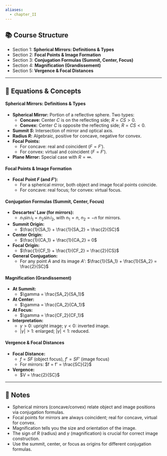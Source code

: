 ```yaml
---
aliases:
  - chapter_II
---
```

## 📚 Course Structure
- Section 1: **Spherical Mirrors: Definitions & Types**
- Section 2: **Focal Points & Image Formation**
- Section 3: **Conjugation Formulas (Summit, Center, Focus)**
- Section 4: **Magnification (Grandissement)**
- Section 5: **Vergence & Focal Distances**

---
## 📐 Equations & Concepts
#### Spherical Mirrors: Definitions & Types
- **Spherical Mirror:** Portion of a reflective sphere. Two types:
  - **Concave:** Center $C$ is on the reflecting side; $R = CS > 0$.
  - **Convex:** Center $C$ is opposite the reflecting side; $R = CS < 0$.
- **Summit $S$:** Intersection of mirror and optical axis.
- **Radius $R$:** Algebraic, positive for concave, negative for convex.
- **Focal Points:**
  - For concave: real and coincident ($F = F'$).
  - For convex: virtual and coincident ($F = F'$).
- **Plane Mirror:** Special case with $R = \infty$.

#### Focal Points & Image Formation
- **Focal Point $F$ (and $F'$):**
  - For a spherical mirror, both object and image focal points coincide.
  - For concave: real focus; for convex: virtual focus.

#### Conjugation Formulas (Summit, Center, Focus)
- **Descartes' Law (for mirrors):**
  - $n_1 \sin i_1 = n_2 \sin i_2$, with $n_1 = n$, $n_2 = -n$ for mirrors.
- **Summit Origin:**
  - $\frac{1}{SA_1} + \frac{1}{SA_2} = \frac{2}{SC}$
- **Center Origin:**
  - $\frac{1}{CA_1} + \frac{1}{CA_2} = 0$
- **Focal Origin:**
  - $\frac{1}{CF_1} + \frac{1}{CF_2} = \frac{2}{CS}$
- **General Conjugation:**
  - For any point $A$ and its image $A'$:
    $\frac{1}{SA_1} + \frac{1}{SA_2} = \frac{2}{SC}$

#### Magnification (Grandissement)
- **At Summit:**
  - $\gamma = \frac{SA_2}{SA_1}$
- **At Center:**
  - $\gamma = \frac{CA_2}{CA_1}$
- **At Focus:**
  - $\gamma = \frac{CF_2}{CF_1}$
- **Interpretation:**
  - $\gamma > 0$: upright image; $\gamma < 0$: inverted image.
  - $|\gamma| > 1$: enlarged; $|\gamma| < 1$: reduced.

#### Vergence & Focal Distances
- **Focal Distance:**
  - $f = SF$ (object focus), $f' = SF'$ (image focus)
  - For mirrors: $f = f' = \frac{SC}{2}$
- **Vergence:**
  - $V = \frac{2}{SC}$

---
## 📝 Notes
- Spherical mirrors (concave/convex) relate object and image positions via conjugation formulas.
- Focal points for mirrors are always coincident; real for concave, virtual for convex.
- Magnification tells you the size and orientation of the image.
- The sign of $R$ (radius) and $\gamma$ (magnification) is crucial for correct image construction.
- Use the summit, center, or focus as origins for different conjugation formulas.

